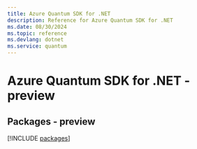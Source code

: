 ```yaml
---
title: Azure Quantum SDK for .NET
description: Reference for Azure Quantum SDK for .NET
ms.date: 08/30/2024
ms.topic: reference
ms.devlang: dotnet
ms.service: quantum
---
```

# Azure Quantum SDK for .NET - preview
## Packages - preview
[!INCLUDE [packages](quantum-index.md)]
